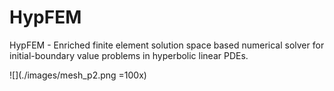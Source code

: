 # HypFEM
HypFEM - Enriched finite element solution space based numerical solver for initial-boundary value problems in hyperbolic linear PDEs.

![](./images/mesh_p2.png =100x)
